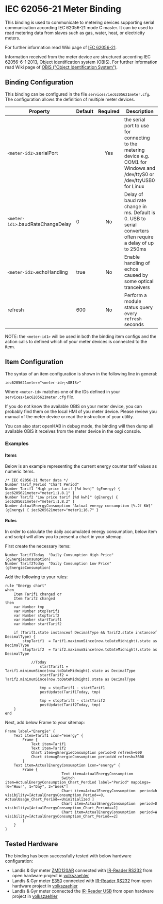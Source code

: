 # IEC 62056-21 Meter Binding

This binding is used to communicate to metering devices supporting serial communication according IEC 62056-21 mode C master. It can be used to read metering data from slaves such as gas, water, heat, or electricity meters. 

For further information read Wiki page of [IEC 62056-21](http://en.wikipedia.org/wiki/IEC_62056#IEC_62056-21).

Information received from the meter device are structured according IEC 62056-6-1:2013, Object identification system (OBIS). For further information read Wiki page of [OBIS ("Object Identification System")](http://de.wikipedia.org/wiki/OBIS-Kennzahlen).

## Binding Configuration

This binding can be configured in the file `services/iec6205621meter.cfg`.  The configuration allows the definition of multiple meter devices.


| Property | Default | Required | Description |
|----------|---------|:--------:|-------------|
| `<meter-id1>`.serialPort | | Yes | the serial port to use for connecting to the metering device e.g. COM1 for Windows and /dev/ttyS0 or /dev/ttyUSB0 for Linux |
| `<meter-id1>`.baudRateChangeDelay | 0 | No | Delay of baud rate change in ms. Default is 0. USB to serial converters often require a delay of up to 250ms |
| `<meter-id1>`.echoHandling | true | No | Enable handling of echos caused by some optical tranceivers |
| refresh | 600 | No | Perform a module status query every `refresh` seconds |

NOTE: the `<meter-id1>` will be used in both the binding item configs and the action calls to defined which of your meter devices is connected to the item.

## Item Configuration

The syntax of an item configuration is shown in the following line in general:

```
iec6205621meter="<meter-id>;<OBIS>"
```

Where `<meter-id>` matches one of the IDs defined in your `services/iec6205621meter.cfg` file.

If you do not know the available OBIS on your meter device, you can probably find them on the local HMI of you meter device. Please review you manual of the meter device or read the instruction of your utility.

You can also start openHAB in debug mode, the binding will then dump all available OBIS it receives from the meter device in the osgi console. 

### Examples

#### Items

Below is an example representing the current energy counter tarif values as numeric items.

```
/* IEC 62056-21 Meter data */
Number Tarif_Period "Chart Period"
Number Tarif1 "High price tarif [%d kwh]" (gEnergy) { iec6205621meter="meter1;1.8.1" }
Number Tarif2 "Low price tarif [%d kwh]" (gEnergy) { iec6205621meter="meter1;1.8.2" }
Number ActualEnergyConsumption "Actual energy consumption [%.2f KW]" (gEnergy) { iec6205621meter="meter1;16.7" }
```

#### Rules

In order to calculate the daily accumulated energy consumption, below item and script will allow you to present a chart in your sitemap.

First create the necessary items: 

```
Number Tarif1Today  "Daily Consumption High Price" (gEnergieConsumption)
Number Tarif2Today  "Daily Consumption Low Price" (gEnergieConsumption)
```

Add the following to your rules:

```
rule "Energy chart"
when
    Item Tarif1 changed or
    Item Tarif2 changed
then
    var Number tmp
    var Number stopTarif1
    var Number stopTarif2
    var Number startTarif1
    var Number startTarif2
        
    if (Tarif1.state instanceof DecimalType && Tarif2.state instanceof DecimalType) {   
        stopTarif1  = Tarif1.maximumSince(now.toDateMidnight).state as DecimalType
        stopTarif2  = Tarif2.maximumSince(now.toDateMidnight).state as DecimalType
        
            //Today
                startTarif1 = Tarif1.minimumSince(now.toDateMidnight).state as DecimalType
                startTarif2 = Tarif2.minimumSince(now.toDateMidnight).state as DecimalType
                
                tmp = stopTarif1 - startTarif1
                postUpdate(Tarif1Today, tmp)
        
                tmp = stopTarif2 - startTarif2
                postUpdate(Tarif2Today, tmp)
    }
end
```

Next, add below Frame to your sitemap:

```
Frame label="Energie" {
    Text item=Tarif1 icon="energy" {
        Frame {
            Text item=Tarif1 
            Text item=Tarif2
            Chart item=gEnergieConsumption period=D refresh=600 
            Chart item=gEnergieConsumption period=W refresh=3600    
        }
    Text item=ActualEnergyConsumption icon="energy" {
        Frame {
                          Text item=ActualEnergyConsumption
                          Switch item=ActualEnergyConsumption_Chart_Perdiod label="Period" mappings=[0="Hour", 1="Day", 2="Week"]
                          Chart item=ActualEnergyConsumption  period=h visibility=[ActualEnergyConsumption_Period==0, ActualUsage_Chart_Period==Uninitialized ]
                          Chart item=ActualEnergyConsumption  period=D visibility=[ActualEnergyConsumption_Chart_Period==1]
                          Chart item=ActualEnergyConsumption  period=W visibility=[ActualEnergyConsumption_Chart_Period==2]
        }
    }   
}
```

## Tested Hardware

The binding has been successfully tested with below hardware configuration:

* Landis & Gyr meter [ZMD120AR](http://www.landisgyr.ch/product/landisgyr-zmd120ar/)  connected with [IR-Reader RS232](http://wiki.volkszaehler.org/hardware/controllers/ir-schreib-lesekopf) from open hardware project in [volkszaehler](http://volkszaehler.org/)
* Landis & Gyr meter [E350](http://www.landisgyr.ch/product/landisgyr-e350-electricity-meter-new-generation/)  connected with [IR-Reader RS232](http://wiki.volkszaehler.org/hardware/controllers/ir-schreib-lesekopf) from open hardware project in [volkszaehler](http://volkszaehler.org/)
* Landis & Gyr meter connected the [IR-Reader USB](http://wiki.volkszaehler.org/hardware/controllers/ir-schreib-lesekopf-usb-ausgang) from open hardware project in [volkszaehler](http://volkszaehler.org/)
